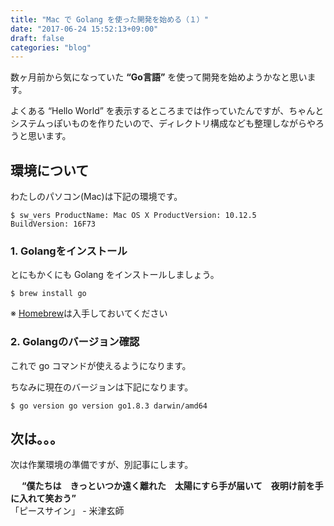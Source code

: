 ```yaml
---
title: "Mac で Golang を使った開発を始める（１）"
date: "2017-06-24 15:52:13+09:00"
draft: false
categories: "blog"
---
```

数ヶ月前から気になっていた **“Go言語”** を使って開発を始めようかなと思います。

よくある “Hello World” を表示するところまでは作っていたんですが、ちゃんとシステムっぽいものを作りたいので、ディレクトリ構成なども整理しながらやろうと思います。

## 環境について

わたしのパソコン(Mac)は下記の環境です。

<code>$ sw_vers
ProductName:	Mac OS X
ProductVersion:	10.12.5
BuildVersion:	16F73</code>

### 1. Golangをインストール

とにもかくにも Golang をインストールしましょう。

<code>$ brew install go</code>

※ [Homebrew](https://brew.sh/index_ja.html)は入手しておいてください

### 2. Golangのバージョン確認

これで go コマンドが使えるようになります。

ちなみに現在のバージョンは下記になります。

<code>$ go version
go version go1.8.3 darwin/amd64</code>

## 次は。。。

次は作業環境の準備ですが、別記事にします。

　
**“僕たちは　きっといつか遠く離れた　太陽にすら手が届いて　夜明け前を手に入れて笑おう”**  
「ピースサイン」 - 米津玄師